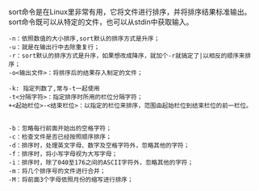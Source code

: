 sort命令是在Linux里非常有用，它将文件进行排序，并将排序结果标准输出。sort命令既可以从特定的文件，也可以从stdin中获取输入。

```
-n：依照数值的大小排序,sort默认的排序方式是升序； 
-u：就是在输出行中去除重复行；
-r：sort默认的排序方式是升序，如果想改成降序，就加个-r就搞定了|以相反的顺序来排序；
-o<输出文件>：将排序后的结果存入制定的文件；

-k: 指定列数了,常与-t一起使用
-t<分隔字符>：指定排序时所用的栏位分隔字符；
+<起始栏位>-<结束栏位>：以指定的栏位来排序，范围由起始栏位到结束栏位的前一栏位。


-b：忽略每行前面开始出的空格字符； 
-c：检查文件是否已经按照顺序排序； 
-d：排序时，处理英文字母、数字及空格字符外，忽略其他的字符； 
-f：排序时，将小写字母视为大写字母； 
-i：排序时，除了040至176之间的ASCII字符外，忽略其他的字符； 
-m：将几个排序号的文件进行合并； 
-M：将前面3个字母依照月份的缩写进行排序；
```



